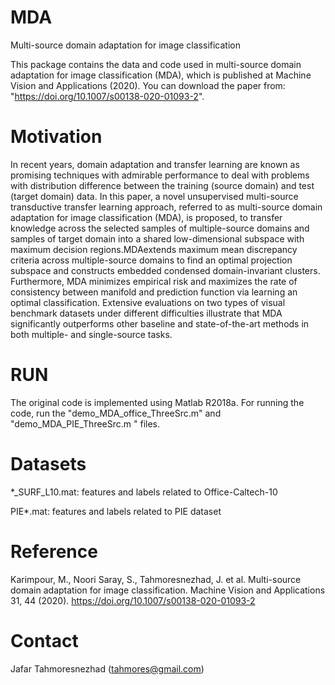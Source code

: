 # MDA
Multi-source domain adaptation for image classification

This package contains the data and code used in multi-source domain adaptation for image classification (MDA), which is published at Machine Vision and Applications (2020).
You can download the paper from: "https://doi.org/10.1007/s00138-020-01093-2". 

# Motivation

In recent years, domain adaptation and transfer learning are known as promising techniques with admirable performance to deal with problems with distribution difference between the training (source domain) and test (target domain) data. In this paper, a novel unsupervised multi-source transductive transfer learning approach, referred to as multi-source domain adaptation for image classification (MDA), is proposed, to transfer knowledge across the selected samples of multiple-source domains and samples of target domain into a shared low-dimensional subspace with maximum decision regions.MDAextends maximum mean discrepancy criteria across multiple-source domains to find an optimal projection subspace and constructs embedded condensed domain-invariant clusters. Furthermore, MDA minimizes empirical risk and maximizes the rate of consistency between manifold and prediction function via learning an optimal classification. Extensive evaluations on two types of visual benchmark datasets under different difficulties illustrate that MDA significantly outperforms other baseline and state-of-the-art methods in both multiple- and single-source tasks.

# RUN

The original code is implemented using Matlab R2018a. For running the code, run the "demo_MDA_office_ThreeSrc.m" and "demo_MDA_PIE_ThreeSrc.m " files.

# Datasets

*_SURF_L10.mat:    features and labels related to Office-Caltech-10

PIE*.mat:    features and labels related to PIE dataset


# Reference

Karimpour, M., Noori Saray, S., Tahmoresnezhad, J. et al. Multi-source domain adaptation for image classification. Machine Vision and Applications 31, 44 (2020). https://doi.org/10.1007/s00138-020-01093-2
		
# Contact

Jafar Tahmoresnezhad (tahmores@gmail.com)